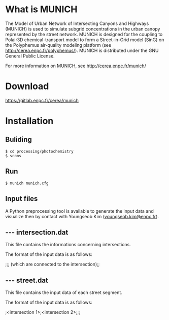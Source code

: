 What is MUNICH
==============

The Model of Urban Network of Intersecting Canyons and Highways (MUNICH) is
used to simulate subgrid concentrations in the urban canopy represented by the
street network. MUNICH is designed for the coupling to Polair3D
chemical-transport model to form a Street-in-Grid model (SinG) on the
Polyphemus air-quality modeling platform (see http://cerea.enpc.fr/polyphemus/).
MUNICH is distributed under the GNU General Public License.

For more information on MUNICH, see http://cerea.enpc.fr/munich/

Download
========

https://gitlab.enpc.fr/cerea/munich


Installation
============

Buliding
--------

```
$ cd processing/photochemistry
$ scons
```

Run
---

```
$ munich munich.cfg
```

Input files
-----------

A Python preprocessing tool is available to generate the input data and
visualize then by contact with Youngseob Kim (youngseob.kim@enpc.fr).


## --- intersection.dat

This file contains the informations concerning intersections.

The format of the input data is as follows:

<intersection id>;<longitude>;<latitude>;<number of streets> (which are connected to the intersection);<a series of street id>;


## --- street.dat

This file contains the input data of each street segment.

The format of the input data is as follows:

<street id>;<intersection 1>;<intersection 2>;<street length>;<averaged builing height>;<street width>
